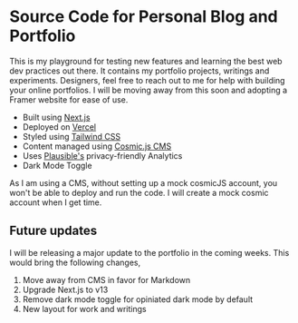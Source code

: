 # Source Code for Personal Blog and Portfolio

This is my playground for testing new features and learning the best web dev practices out there. It contains my portfolio projects, writings and experiments. Designers, feel free to reach out to me for help with building your online portfolios. I will be moving away from this soon and adopting a Framer website for ease of use. 

* Built using [Next.js](https://nextjs.org)
* Deployed on [Vercel](https://vercel.com)
* Styled using [Tailwind CSS](https://tailwindcss.com)
* Content managed using [Cosmic.js CMS](https://www.cosmicjs.com)
* Uses [Plausible's](https://plausible.io/) privacy-friendly Analytics
* Dark Mode Toggle

As I am using a CMS, without setting up a mock cosmicJS account, you won't be able to deploy and run the code. I will create a mock cosmic account when I get time. 


## Future updates
I will be releasing a major update to the portfolio in the coming weeks. This would bring the following changes,
1. Move away from CMS in favor for Markdown
2. Upgrade Next.js to v13
3. Remove dark mode toggle for opiniated dark mode by default
4. New layout for work and writings
